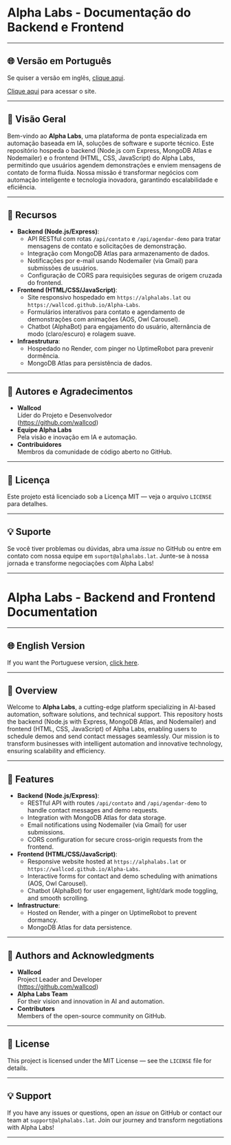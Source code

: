 # Alpha Labs - Documentação do Backend e Frontend

---
<a id="versao-em-portugues"></a>

## 🌐 Versão em Português
Se quiser a versão em inglês, [clique aqui](#versao-em-ingles).

<a href="https://alphalabs.lat"> Clique aqui</a> para acessar o site.

---

## 🎯 Visão Geral
Bem-vindo ao **Alpha Labs**, uma plataforma de ponta especializada em automação baseada em IA, soluções de software e suporte técnico. Este repositório hospeda o backend (Node.js com Express, MongoDB Atlas e Nodemailer) e o frontend (HTML, CSS, JavaScript) do Alpha Labs, permitindo que usuários agendem demonstrações e enviem mensagens de contato de forma fluida. Nossa missão é transformar negócios com automação inteligente e tecnologia inovadora, garantindo escalabilidade e eficiência.

---

## 🚀 Recursos
- **Backend (Node.js/Express)**:
  - API RESTful com rotas `/api/contato` e `/api/agendar-demo` para tratar mensagens de contato e solicitações de demonstração.
  - Integração com MongoDB Atlas para armazenamento de dados.
  - Notificações por e-mail usando Nodemailer (via Gmail) para submissões de usuários.
  - Configuração de CORS para requisições seguras de origem cruzada do frontend.
- **Frontend (HTML/CSS/JavaScript)**:
  - Site responsivo hospedado em `https://alphalabs.lat` ou `https://wallcod.github.io/Alpha-Labs`.
  - Formulários interativos para contato e agendamento de demonstrações com animações (AOS, Owl Carousel).
  - Chatbot (AlphaBot) para engajamento do usuário, alternância de modo (claro/escuro) e rolagem suave.
- **Infraestrutura**:
  - Hospedado no Render, com pinger no UptimeRobot para prevenir dormência.
  - MongoDB Atlas para persistência de dados.

---

## 👤 Autores e Agradecimentos
- **Wallcod**  
  Líder do Projeto e Desenvolvedor  
  (https://github.com/wallcod)
- **Equipe Alpha Labs**  
  Pela visão e inovação em IA e automação.
- **Contribuidores**  
  Membros da comunidade de código aberto no GitHub.

---

## 📜 Licença
Este projeto está licenciado sob a Licença MIT — veja o arquivo `LICENSE` para detalhes.

---

## 💡 Suporte
Se você tiver problemas ou dúvidas, abra uma *issue* no GitHub ou entre em contato com nossa equipe em `suport@alphalabs.lat`. Junte-se à nossa jornada e transforme negociações com Alpha Labs!

---

<a id="versao-em-ingles"></a>

# Alpha Labs - Backend and Frontend Documentation

---

## 🌐 English Version
If you want the Portuguese version, [click here](#versao-em-portugues).

---

## 🎯 Overview
Welcome to **Alpha Labs**, a cutting-edge platform specializing in AI-based automation, software solutions, and technical support. This repository hosts the backend (Node.js with Express, MongoDB Atlas, and Nodemailer) and frontend (HTML, CSS, JavaScript) of Alpha Labs, enabling users to schedule demos and send contact messages seamlessly. Our mission is to transform businesses with intelligent automation and innovative technology, ensuring scalability and efficiency.

---

## 🚀 Features
- **Backend (Node.js/Express)**:
  - RESTful API with routes `/api/contato` and `/api/agendar-demo` to handle contact messages and demo requests.
  - Integration with MongoDB Atlas for data storage.
  - Email notifications using Nodemailer (via Gmail) for user submissions.
  - CORS configuration for secure cross-origin requests from the frontend.
- **Frontend (HTML/CSS/JavaScript)**:
  - Responsive website hosted at `https://alphalabs.lat` or `https://wallcod.github.io/Alpha-Labs`.
  - Interactive forms for contact and demo scheduling with animations (AOS, Owl Carousel).
  - Chatbot (AlphaBot) for user engagement, light/dark mode toggling, and smooth scrolling.
- **Infrastructure**:
  - Hosted on Render, with a pinger on UptimeRobot to prevent dormancy.
  - MongoDB Atlas for data persistence.

---

## 👤 Authors and Acknowledgments
- **Wallcod**  
  Project Leader and Developer  
  (https://github.com/wallcod)
- **Alpha Labs Team**  
  For their vision and innovation in AI and automation.
- **Contributors**  
  Members of the open-source community on GitHub.

---

## 📜 License
This project is licensed under the MIT License — see the `LICENSE` file for details.

---

## 💡 Support
If you have any issues or questions, open an *issue* on GitHub or contact our team at `support@alphalabs.lat`. Join our journey and transform negotiations with Alpha Labs!

---

<a id="versao-em-portugues"></a>